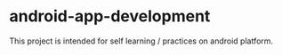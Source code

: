 # android-app-development
This project is intended for self learning / practices on android platform.
